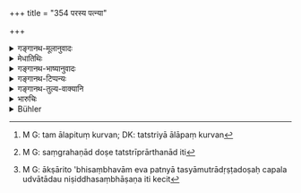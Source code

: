 +++
title = "354 परस्य पत्न्या"

+++

<details><summary>गङ्गानथ-मूलानुवादः</summary>

A man who engages in secret conversation with the wife of another person,—if he is one who has been previously accused of similar offences,—should receive the penalty of the ‘first amercement.’—(354)
</details>

<details><summary>मेधातिथिः</summary>

**संभाषः** संभाषणम्, तम् आलापं **योजयन्** कुर्वन्[^१८९] संग्रहणादिदोषैः तत्स्त्रीप्रार्थनादिभिः[^१९०] पूर्वम् **आक्षारितो** ऽभिशस्तः, "अयम् एनाम् उपजपति" इत्य् अमुत्र दृष्टदोषः शङ्क्यमानदोषो वा चपलः, रहः उद्वातादौ निषिद्धसंभाषण इति <u>केचित्</u> [^१९१]। कारणाद् अप्य् अन्यपत्न्या संभाषणं कुर्वन् **प्रथमसाहसं** दण्डं **प्राप्नुयाद्** दापयितव्य इत्य् अर्थः ॥ ८.३५४ ॥


[^१९१]:
     M G: ākṣārito 'bhisaṃbhavām eva patnyā tasyāmutrādṛṣṭadoṣaḥ capala udvātādau niṣiddhasaṃbhāṣaṇa iti kecit


[^१९०]:
     M G: saṃgrahaṇād doṣe tatstrīprārthanād iti


[^१८९]:
     M G: tam ālapituṃ kurvan; DK: tatstriyā ālāpaṃ kurvan
</details>

<details><summary>गङ्गानथ-भाष्यानुवादः</summary>

‘*Conversation*’—talking; one who is found to be doing this;—if he happens to be one who has been ‘*previously accused of*’—blamed for committing—‘*such offences*’—of having a love-intrigue with that woman,—*i.e*., if the man is of unsteady character, and has been already seen to be carrying on an intrigue with her,—or has been suspected of doing so;—‘*secretly*,’—in some secret place, or (as some people explain) in a place where such conversation is forbidden;—in the case of such a person, even if the conversation held with another’s wife be one bearing upon some business, be should be made to pay the ‘*first amercement*.’—(354)
</details>

<details><summary>गङ्गानथ-टिप्पन्यः</summary>

This verse is quoted in *Aparārka* (p. 854);—in *Vivādaratnākara* (p. 384), which addṣ the following notes:—‘*Pūrvamakṣāritaḥ*’, already previously suspected of entertaining longings for that lady;—the punishment is to be inflicted only in a case where the conversation is not held under circumstances unfavourable to intercourse;—and in
*Vīramitrodaya* (Vyavahāra, 156a), which explains ‘*doṣaiḥ*’ as
‘tendency to run after women,’ and adds that this refers to cases where the conversation is held with evil intentions.

It is quoted in *Vyavahāramayūkha* (p. 106), as laying down the penalty for a man of wicked character holding conversation with another man’s wife;—and in *Vivādacintāmaṇi* (p. 172), which explains the meaning to be that ‘if a man who has been once suspected of illicit connection with a woman should meet her in private and talk to her longer than ordinary courtesy demands, he should be punished with the first amercement.’
</details>

<details><summary>गङ्गानथ-तुल्य-वाक्यानि</summary>

**(verses 8.354-355)**

*Āpastamba* (2-26.18-19).—‘A young man who, decked with ornaments,
enters unintentionally a place where a married woman or a maiden sits, must be reprimanded;—if he does it intentionally, with an evil purpose, ho must he fined.’

*Yājñavalkya* (2.284).—‘If a man converses with a woman at improper
times or places,—or if he sits with her on the same seat,—this is
*Adultery* .’

*Yājñavalkya* (2.285).—‘If a man converses with a woman who has been
previously forbidden to do so, the woman shall pay a fine of one hundred and the man of two hundred;—if both have been previously forbidden, the punishment shall be the same as in the case of Adultery.’

*Vyāsa* (Aparārka, p. 854).—‘Conversing with a woman at improper times
or places, or in a forest,—winking at her and smiling at her,—these constitute the first degree of Adultery.’

*Śaṅkha-Likhita* (Aparārka, p. 855).—[(See under
CCCLII-CCCLIII.)]

*Nārada* (12-62).—‘To meet another man’s wife at an unreasonable hour or
place, and to sit, converse or dally with her,—these are the three grades of Adultery.’

*Bṛhaspati* (23.7).—‘Sending perfumes, garlands, fruits, wine, food or
clothes,—and conversing with her in secret,—is considered an adulterous act of the second degree.’
</details>

<details><summary>भारुचिः</summary>

आक्षारितः आशङ्क्यमानदोषः । संव्यवहारार्थम् अपि न संभाषेत ॥ ८.३५३ ॥
</details>

<details><summary>Bühler</summary>

354	A man formerly accused of (such) offences, who secretly converses with another man's wife, shall pay the first (or lowest) amercement.
</details>
